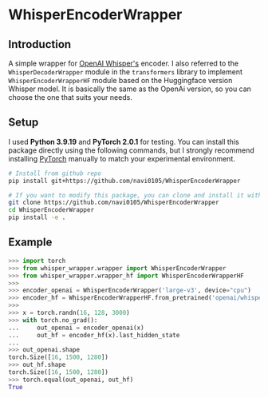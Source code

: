 # WhisperEncoderWrapper

## Introduction
A simple wrapper for [OpenAI Whisper's](https://github.com/openai/whisper) encoder.
I also referred to the `WhisperDecoderWrapper` module in the `transformers` library to implement `WhisperEncoderWrapperHF` module based on the Huggingface version Whisper model. It is basically the same as the OpenAi version, so you can choose the one that suits your needs.

## Setup
I used **Python 3.9.19** and **PyTorch 2.0.1** for testing. You can install this package directly using the following commands, but I strongly recommend installing [PyTorch](https://pytorch.org/) manually to match your experimental environment.

```bash
# Install from github repo
pip install git+https://github.com/navi0105/WhisperEncoderWrapper

# If you want to modify this package, you can clone and install it with editable mode
git clone https://github.com/navi0105/WhisperEncoderWrapper
cd WhisperEncoderWrapper
pip install -e .
```

## Example
```python
>>> import torch
>>> from whisper_wrapper.wrapper import WhisperEncoderWrapper
>>> from whisper_wrapper.wrapper_hf import WhisperEncoderWrapperHF
>>>
>>> encoder_openai = WhisperEncoderWrapper('large-v3', device="cpu")
>>> encoder_hf = WhisperEncoderWrapperHF.from_pretrained('openai/whisper-large-v3')
>>>
>>> x = torch.randn(16, 128, 3000)
>>> with torch.no_grad():
...     out_openai = encoder_openai(x)
...     out_hf = encoder_hf(x).last_hidden_state
...
>>> out_openai.shape
torch.Size([16, 1500, 1280])
>>> out_hf.shape
torch.Size([16, 1500, 1280])
>>> torch.equal(out_openai, out_hf)
True

```

